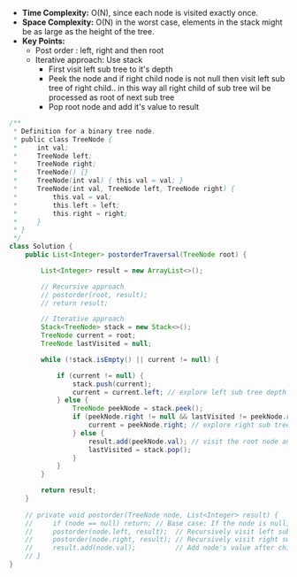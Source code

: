 - **Time Complexity:** O(N), since each node is visited exactly once.
- **Space Complexity:** O(N) in the worst case, elements in the stack might be as large as the height of the tree.
- **Key Points:**
    - Post order : left, right and then root
    - Iterative approach: Use stack
        - First visit left sub tree to it's depth
        - Peek the node and if right child node is not null then visit left sub tree of right child.. in this way all right child of sub tree wil be processed as root of next sub tree
        - Pop root node and add it's value to result

```java
/**
 * Definition for a binary tree node.
 * public class TreeNode {
 *     int val;
 *     TreeNode left;
 *     TreeNode right;
 *     TreeNode() {}
 *     TreeNode(int val) { this.val = val; }
 *     TreeNode(int val, TreeNode left, TreeNode right) {
 *         this.val = val;
 *         this.left = left;
 *         this.right = right;
 *     }
 * }
 */
class Solution {
    public List<Integer> postorderTraversal(TreeNode root) {

        List<Integer> result = new ArrayList<>();

        // Recursive approach
        // postorder(root, result);
        // return result;

        // Iterative approach
        Stack<TreeNode> stack = new Stack<>();
        TreeNode current = root;
        TreeNode lastVisited = null;

        while (!stack.isEmpty() || current != null) {

            if (current != null) {
                stack.push(current);
                current = current.left; // explore left sub tree depth
            } else {
                TreeNode peekNode = stack.peek();
                if (peekNode.right != null && lastVisited != peekNode.right) {
                    current = peekNode.right; // explore right sub tree depth
                } else {
                    result.add(peekNode.val); // visit the root node and add value to result
                    lastVisited = stack.pop();
                }
            }
        }

        return result;
    }
    
    // private void postorder(TreeNode node, List<Integer> result) {
    //     if (node == null) return; // Base case: If the node is null, return
    //     postorder(node.left, result);  // Recursively visit left subtree
    //     postorder(node.right, result); // Recursively visit right subtree
    //     result.add(node.val);          // Add node's value after children
    // }
}
```